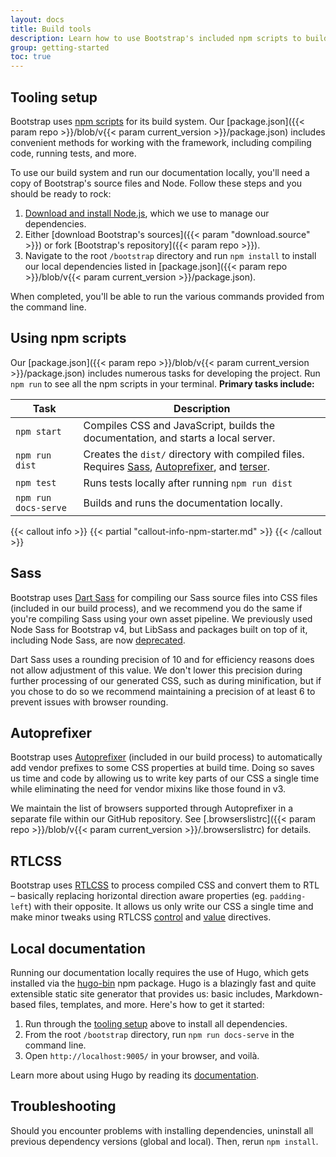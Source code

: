 ```yaml
---
layout: docs
title: Build tools
description: Learn how to use Bootstrap's included npm scripts to build our documentation, compile source code, run tests, and more.
group: getting-started
toc: true
---
```


## Tooling setup

Bootstrap uses [npm scripts](https://docs.npmjs.com/misc/scripts/) for its build system. Our [package.json]({{< param repo >}}/blob/v{{< param current_version >}}/package.json) includes convenient methods for working with the framework, including compiling code, running tests, and more.

To use our build system and run our documentation locally, you'll need a copy of Bootstrap's source files and Node. Follow these steps and you should be ready to rock:

1. [Download and install Node.js](https://nodejs.org/en/download/), which we use to manage our dependencies.
2. Either [download Bootstrap's sources]({{< param "download.source" >}}) or fork [Bootstrap's repository]({{< param repo >}}).
3. Navigate to the root `/bootstrap` directory and run `npm install` to install our local dependencies listed in [package.json]({{< param repo >}}/blob/v{{< param current_version >}}/package.json).

When completed, you'll be able to run the various commands provided from the command line.

## Using npm scripts

Our [package.json]({{< param repo >}}/blob/v{{< param current_version >}}/package.json) includes numerous tasks for developing the project. Run `npm run` to see all the npm scripts in your terminal. **Primary tasks include:**

<table class="table">
  <thead>
    <tr>
      <th>Task</th>
      <th>Description</th>
    </tr>
  </thead>
  <tbody>
    <tr>
      <td>
        <code>npm start</code>
      </td>
      <td>
        Compiles CSS and JavaScript, builds the documentation, and starts a local server.
      </td>
    </tr>
    <tr>
      <td>
        <code>npm run dist</code>
      </td>
      <td>
       Creates the <code>dist/</code> directory with compiled files. Requires <a href="https://sass-lang.com/">Sass</a>, <a href="https://github.com/postcss/autoprefixer">Autoprefixer</a>, and <a href="https://github.com/terser/terser">terser</a>.
      </td>
    </tr>
    <tr>
      <td>
        <code>npm test</code>
      </td>
      <td>
        Runs tests locally after running <code>npm run dist</code>
      </td>
    </tr>
    <tr>
      <td>
        <code>npm run docs-serve</code>
      </td>
      <td>
        Builds and runs the documentation locally.
      </td>
    </tr>
  </tbody>
</table>

{{< callout info >}}
{{< partial "callout-info-npm-starter.md" >}}
{{< /callout >}}

## Sass

Bootstrap uses [Dart Sass](https://sass-lang.com/dart-sass) for compiling our Sass source files into CSS files (included in our build process), and we recommend you do the same if you're compiling Sass using your own asset pipeline. We previously used Node Sass for Bootstrap v4, but LibSass and packages built on top of it, including Node Sass, are now [deprecated](https://sass-lang.com/blog/libsass-is-deprecated).

Dart Sass uses a rounding precision of 10 and for efficiency reasons does not allow adjustment of this value. We don't lower this precision during further processing of our generated CSS, such as during minification, but if you chose to do so we recommend maintaining a precision of at least 6 to prevent issues with browser rounding.

## Autoprefixer

Bootstrap uses [Autoprefixer][autoprefixer] (included in our build process) to automatically add vendor prefixes to some CSS properties at build time. Doing so saves us time and code by allowing us to write key parts of our CSS a single time while eliminating the need for vendor mixins like those found in v3.

We maintain the list of browsers supported through Autoprefixer in a separate file within our GitHub repository. See [.browserslistrc]({{< param repo >}}/blob/v{{< param current_version >}}/.browserslistrc) for details.

## RTLCSS

Bootstrap uses [RTLCSS](https://rtlcss.com/) to process compiled CSS and convert them to RTL – basically replacing horizontal direction aware properties (eg. `padding-left`) with their opposite. It allows us only write our CSS a single time and make minor tweaks using RTLCSS [control](https://rtlcss.com/learn/usage-guide/control-directives/) and [value](https://rtlcss.com/learn/usage-guide/value-directives/) directives.

## Local documentation

Running our documentation locally requires the use of Hugo, which gets installed via the [hugo-bin](https://www.npmjs.com/package/hugo-bin) npm package. Hugo is a blazingly fast and quite extensible static site generator that provides us: basic includes, Markdown-based files, templates, and more. Here's how to get it started:

1. Run through the [tooling setup](#tooling-setup) above to install all dependencies.
2. From the root `/bootstrap` directory, run `npm run docs-serve` in the command line.
3. Open `http://localhost:9005/` in your browser, and voilà.

Learn more about using Hugo by reading its [documentation](https://gohugo.io/documentation/).

## Troubleshooting

Should you encounter problems with installing dependencies, uninstall all previous dependency versions (global and local). Then, rerun `npm install`.

[autoprefixer]: https://github.com/postcss/autoprefixer
